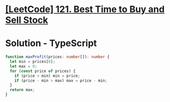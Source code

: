 # [[LeetCode] 121. Best Time to Buy and Sell Stock](https://leetcode.com/problems/best-time-to-buy-and-sell-stock/description)

# Solution - TypeScript

```typescript
function maxProfit(prices: number[]): number {
  let min = prices[0];
  let max = 0;
  for (const price of prices) {
    if (price < min) min = price;
    if (price - min > max) max = price - min;
  }
  return max;
}
```
